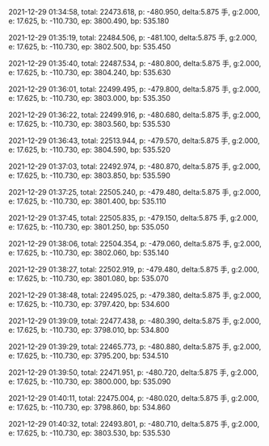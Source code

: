 2021-12-29 01:34:58, total: 22473.618, p: -480.950, delta:5.875 手, g:2.000, e: 17.625, b: -110.730, ep: 3800.490, bp: 535.180

2021-12-29 01:35:19, total: 22484.506, p: -481.100, delta:5.875 手, g:2.000, e: 17.625, b: -110.730, ep: 3802.500, bp: 535.450

2021-12-29 01:35:40, total: 22487.534, p: -480.800, delta:5.875 手, g:2.000, e: 17.625, b: -110.730, ep: 3804.240, bp: 535.630

2021-12-29 01:36:01, total: 22499.495, p: -479.800, delta:5.875 手, g:2.000, e: 17.625, b: -110.730, ep: 3803.000, bp: 535.350

2021-12-29 01:36:22, total: 22499.916, p: -480.680, delta:5.875 手, g:2.000, e: 17.625, b: -110.730, ep: 3803.560, bp: 535.530

2021-12-29 01:36:43, total: 22513.944, p: -479.570, delta:5.875 手, g:2.000, e: 17.625, b: -110.730, ep: 3804.590, bp: 535.520

2021-12-29 01:37:03, total: 22492.974, p: -480.870, delta:5.875 手, g:2.000, e: 17.625, b: -110.730, ep: 3803.850, bp: 535.590

2021-12-29 01:37:25, total: 22505.240, p: -479.480, delta:5.875 手, g:2.000, e: 17.625, b: -110.730, ep: 3801.400, bp: 535.110

2021-12-29 01:37:45, total: 22505.835, p: -479.150, delta:5.875 手, g:2.000, e: 17.625, b: -110.730, ep: 3801.250, bp: 535.050

2021-12-29 01:38:06, total: 22504.354, p: -479.060, delta:5.875 手, g:2.000, e: 17.625, b: -110.730, ep: 3802.060, bp: 535.140

2021-12-29 01:38:27, total: 22502.919, p: -479.480, delta:5.875 手, g:2.000, e: 17.625, b: -110.730, ep: 3801.080, bp: 535.070

2021-12-29 01:38:48, total: 22495.025, p: -479.380, delta:5.875 手, g:2.000, e: 17.625, b: -110.730, ep: 3797.420, bp: 534.600

2021-12-29 01:39:09, total: 22477.438, p: -480.390, delta:5.875 手, g:2.000, e: 17.625, b: -110.730, ep: 3798.010, bp: 534.800

2021-12-29 01:39:29, total: 22465.773, p: -480.880, delta:5.875 手, g:2.000, e: 17.625, b: -110.730, ep: 3795.200, bp: 534.510

2021-12-29 01:39:50, total: 22471.951, p: -480.720, delta:5.875 手, g:2.000, e: 17.625, b: -110.730, ep: 3800.000, bp: 535.090

2021-12-29 01:40:11, total: 22475.004, p: -480.020, delta:5.875 手, g:2.000, e: 17.625, b: -110.730, ep: 3798.860, bp: 534.860

2021-12-29 01:40:32, total: 22493.801, p: -480.710, delta:5.875 手, g:2.000, e: 17.625, b: -110.730, ep: 3803.530, bp: 535.530